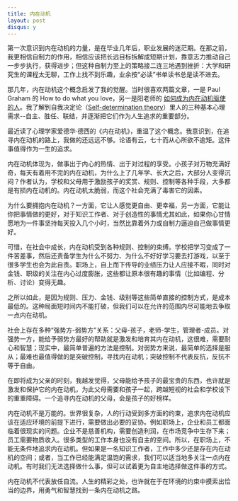 ```yaml
---
title: 内在动机
layout: post
disqus: y
---
```


第一次意识到内在动机的力量，是在毕业几年后，职业发展的迷茫期。在那之前，我更相信自制力的作用，相信应该把长远目标拆解成短期计划，靠意志力推动自己一步步执行，获得进步；但这种自制力至上的策略接二连三地遇到挫折：大学和研究生的课程太无聊，工作上找不到乐趣，业余按“必读”书单读书总是读不进去。

那几年，内在动机这个概念启发了我的觉醒。当时很喜欢两篇文章，一是 Paul Graham 的 How to do what you love，另一是阳老师的 [如何成为内在动机驱使的人](https://www.yangzhiping.com/psy/YangQ&A-SelfDetermination.html)。我了解到自我决定论（[Self-determination theory](https://en.wikipedia.org/wiki/Self-determination_theory)）里人的三种基本心理需求--自主、胜任、联结，并逐渐把它们作为人生追求的重要部分。

最近读了心理学家爱德华·德西的《内在动机》，重温了这个概念。我意识到，在追寻内在动机的路上，我做的还远远不够。论语有云，七十而从心所欲不逾矩。这件事值得作为一生的追求。



内在动机体现为，做事出于内心的热情、出于对过程的享受。小孩子对万物充满好奇，每天有着用不完的内在动机，为什么上了几年学、长大之后，大部分人变得沉闷？作者认为，学校和父母用于激励孩子的奖赏、规则、控制等各种手段，大多都是有损内在动机的。内在动机太脆弱，而这个社会充满了毒害它的因素。

为什么要拥抱内在动机？一方面，它让人感觉更自由、更幸福，另一方面，它能让你把事情做的更好，对于知识工作者、对于创造性的事情尤其如此，如果你心甘情愿地为一件事坚持每天投入几个小时，当然比靠着外力或自制力逼迫自己做事情更好。

可惜，在社会中成长，内在动机受到各种规则、控制的束缚。学校把学习变成了一件苦差事，然后还责备学生为什么不努力、为什么不好好学习要去打游戏，以至于很多学生也会为此自责。职场上，自上而下传导的业绩压力让人应接不暇，同时对金钱、职级的关注在内心过度膨胀，这些都让原本很有趣的事情（比如编程、分析、讨论）变得无趣。

之所以如此，是因为规则、压力、金钱、级别等这些简单直接的控制方式，是成本最低的。这种局面短时间内不能打破，但我们可以在允许的范围内尽可能地去争取一点内在动机。

社会上存在多种“强势方-弱势方”关系：父母-孩子，老师-学生，管理者-成员。对强势一方，能给予弱势方最好的帮助就是激发和培育其内在动机，这很难，需要耐心和智慧；现实中，最简单普遍的方法是控制。对弱势方来说，最简单的选择是服从；最难也最值得做的是突破控制，寻找内在动机；突破控制不代表反抗，反抗不等于自由。

在即将成为父亲的时刻，我越发觉得，父母能给予孩子的最宝贵的东西，也许就是激发和保护它的内在动机，为此父母需要和孩子一起，跨越短视的社会和学校设下的重重障碍。一个追寻内在动机的父母，会是孩子的好榜样。



内在动机不是万能的。世界很复杂，人的行动受到多方面的约束，追求内在动机应该在适应环境的前提下进行，需要做出必要的妥协。例如职场上，企业和员工都面临着很现实的问题。企业不是慈善机构，需要创造利润，在市场竞争中生存下来；员工需要物质收入。很多类型的工作本身也没有自主的空间。所以，在职场上，不能无条件地追求内在动机。但如果是一名知识工作者，工作中多少还是存在内在动机的空间；或者，当工作已经能满足温饱的需求，我们可以适当地多关注一点内在动机。有时我们无法选择做什么事，但可以试着更为自主地选择做这件事的方式。

内在动机不代表放任自流。人生的精彩之处，也许就在于在环境的约束中摸索出恰当的边界，用勇气和智慧找到一条内在动机之路。

